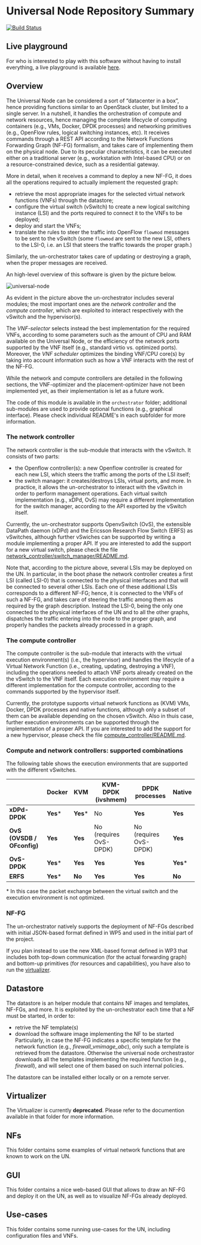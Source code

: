 # Universal Node Repository Summary

[![Build Status](https://api.travis-ci.org/netgroup-polito/un-orchestrator.png)](https://travis-ci.org/netgroup-polito/un-orchestrator)

## Live playground

For who is interested to play with this software without having to install everything, a live playground is available [here](https://github.com/netgroup-polito/un-orchestrator/wiki/Live-Playground).

## Overview
The Universal Node can be considered a sort of “datacenter in a box”, hence providing functions similar to an OpenStack cluster, but limited to a single server.
In a nutshell, it handles the orchestration of compute and network resources, hence managing the complete lifecycle of computing containers (e.g., VMs, Docker, DPDK processes) and networking primitives (e.g., OpenFlow rules, logical switching instances, etc).
It receives commands through a REST API according to the Network Functions Forwarding Graph (NF-FG) formalism, and takes care of implementing them on the physical node.
Due to its peculiar characteristics, it can be executed either on a traditional server (e.g., workstation with Intel-based CPU) or on a resource-constrained device, such as a residential gateway.
 
More in detail, when it receives a command to deploy a new NF-FG, it does all the operations required to actually implement the requested graph:

  * retrieve the most appropriate images for the selected virtual network
    functions (VNFs) through the datastore;
  * configure the virtual switch (vSwitch) to create a new logical switching
    instance (LSI) and the ports required to connect it to the VNFs to be deployed;
  * deploy and start the VNFs;
  * translate the rules to steer the traffic into OpenFlow `flowmod` messages
    to be sent to the vSwitch (some `flowmod` are sent to the new LSI, others
    to the LSI-0, i.e. an LSI that steers the traffic towards the proper graph.)

Similarly, the un-orchestrator takes care of updating or destroying a graph,
when the proper messages are received.

An high-level overview of this software is given by the picture below.

![universal-node](https://raw.githubusercontent.com/netgroup-polito/un-orchestrator/master/images/universal-node.png)


As evident in the picture above the un-orchestrator includes several modules; the most important ones are the *network
controller* and the *compute controller*, which are exploited to interact
respectively with the vSwitch and the hypervisor(s).

The *VNF-selector* selects instead the best implementation for the required VNFs, according to some parameters such as the amount of CPU and RAM available on the Universal Node, or the efficiency of the network ports supported by the VNF itself (e.g., standard virtio vs. optimized ports). 
Moreover, the *VNF scheduler* optimizes the binding VNF/CPU core(s) by taking into account information such as how a VNF interacts with the rest of the NF-FG.

While the network and compute controllers are detailed in the following sections, the VNF-optimizer and the placement-optimizer have not been implemented yet, as their implementation is let as a future work.

The code of this module is available in the `orchestrator` folder; additional sub-modules are used to provide optional functions (e.g., graphical interface).
Please check individual README's in each subfolder for more information.

### The network controller

The network controller is the sub-module that interacts with the vSwitch.
It consists of two parts:

  * the Openflow controller(s): a new Openflow controller is created for each
    new LSI, which steers the traffic among the ports of the LSI itself;
  * the switch manager: it creates/destroys LSIs, virtual ports,
    and more. In practice, it allows the un-orchestrator to
    interact with the vSwitch in order to perform management operations. Each
    virtual switch implementation (e.g., xDPd, OvS) may require a different
    implementation for the switch manager, according to the API exported by 
    the vSwitch itself.

Currently, the un-orchestrator supports OpenvSwitch (OvS), the extensible DataPath daemon
(xDPd) and the Ericsson Research Flow Switch (ERFS) as vSwitches, although further vSwiches can be supported by 
writing a module implementing a proper API.
If you are interested to add the support for a new virtual switch, please
check the file [network_controller/switch_manager/README.md](network_controller/switch_manager/README.md).

Note that, according to the picture above, several LSIs may be deployed on the UN. 
In particular, in the boot phase the network controller creates a first LSI (called LSI-0) 
that is connected to the physical interfaces and that will be connected to several other LSIs.
Each one of these additional LSIs corresponds to a different NF-FG; hence, it is connected to the VNFs 
of such a NF-FG, and takes care of steering the traffic among them as required by the graph description. 
Instead the LSI-0, being the only one connected to the physical interfaces of the UN and to all the other 
graphs, dispatches the traffic entering into the node to the proper graph, and properly 
handles the packets already processed in a graph.

### The compute controller

The compute controller is the sub-module that interacts with the virtual execution 
environment(s) (i.e., the hypervisor) and handles the lifecycle of a Virtual Network 
Function (i.e., creating, updating, destroying a VNF), including the operations needed 
to attach VNF ports already created on the the vSwitch to the VNF itself. Each
execution environment may require a different implementation for the compute
controller, according to the commands supported by the hypervisor itself.

Currently, the prototype supports virtual network functions as (KVM) VMs, Docker,
DPDK processes and native functions, although only a subset of them can be
available depending on the chosen vSwitch.
Also in thuis case, further execution environments can be supported through the implementation
of a proper API. 
If you are interested to add the support for a new hypervisor, please check the
file [compute_controller/README.md](compute_controller/README.md).

### Compute and network controllers: supported combinations

The following table shows the execution environments that
are supported with the different vSwitches.

|                            |   Docker      |    KVM   |   KVM-DPDK (ivshmem)   |     DPDK processes     |  Native   |
|----------------------------|---------------|----------|------------------------|------------------------|-----------|
| **xDPd-DPDK**              |    **Yes***   | **Yes*** |          No            |         **Yes**        | **Yes**   |
| **OvS (OVSDB / OFconfig)** |    **Yes**    | **Yes**  | No (requires OvS-DPDK) | No (requires OvS-DPDK) | **Yes**   |
| **OvS-DPDK**               |    **Yes***   | **Yes**  |        **Yes**         |         **Yes**        | **Yes***  |
| **ERFS**                   |    **Yes***   | **No**   |        **Yes**         |         **Yes**        | **No**    |

\* In this case the packet exchange between the virtual switch and the execution
environment is not optimized.

### NF-FG

The un-orchestrator natively supports the deployment of NF-FGs described with initial 
JSON-based format defined in WP5 and used in the initial part of the project.

If you plan instead to use the new XML-based format defined in WP3 that includes both 
top-down communication (for the actual forwarding graph) and bottom-up primitives (for 
resources and capabilities), you have also to run the [virtualizer](../virtualizer/README.md).




## Datastore
The datastore is an helper module that contains NF images and templates, NF-FGs, and more.
It is exploited by the un-orchestrator each time that a NF must be started, in 
order to:
  * retrive the NF template(s)
  * download the software image implementing the NF to be started
Particularly, in case the NF-FG indicates a specific template for the network 
function (e.g., *firewall_vmimage_abc*), only such a template is retrieved from 
the datastore. Otherwise the universal node orchestrastor downloads all the 
templates implementing the required function (e.g., *firewall*), and will
select one of them based on such internal policies.

The datastore can be installed either locally or on a remote server.

## Virtualizer
The Virtualizer is currently **deprecated**.
Please refer to the documention available in that folder for more information.

## NFs
This folder contains some examples of virtual network functions that are known to work on the UN.

## GUI
This folder contains a nice web-based GUI that allows to draw an NF-FG and deploy it on the UN, as well as to visualize NF-FGs already deployed.

## Use-cases
This folder contains some running use-cases for the UN, including configuration files and VNFs.
